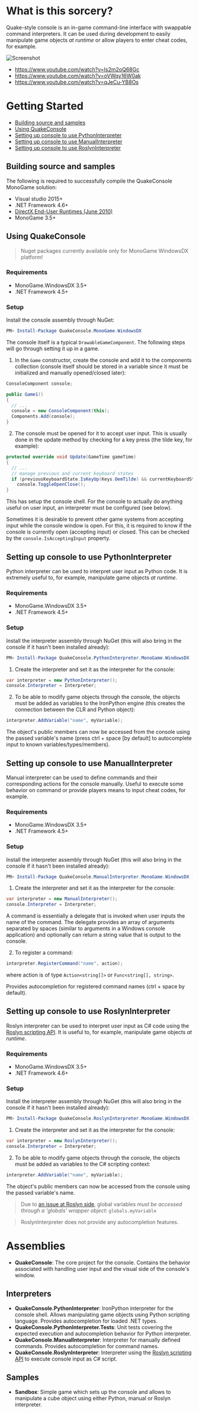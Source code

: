 # What is this sorcery?

Quake-style console is an in-game command-line interface with swappable command interpreters. It can be used during development to easily manipulate game objects *at runtime* or allow players to enter cheat codes, for example.

![Screenshot](http://az695587.vo.msecnd.net/images/console_merged.png)

- https://www.youtube.com/watch?v=Is2m2oQ68Gc
- https://www.youtube.com/watch?v=oVWqy16W0ak
- https://www.youtube.com/watch?v=qJeCu-YB8Os

# Getting Started

- [Building source and samples](#setup1)
- [Using QuakeConsole](#setup2)
- [Setting up console to use PythonInterpreter](#setup3)
- [Setting up console to use ManualInterpreter](#setup4)
- [Setting up console to use RoslynInterpreter](#setup5)


<h2 id="setup1">Building source and samples</h2>


The following is required to successfully compile the QuakeConsole MonoGame solution:

- Visual studio 2015+
- .NET Framework 4.6+
- [DirectX End-User Runtimes (June 2010)](http://www.microsoft.com/en-us/download/details.aspx?id=8109)
- MonoGame 3.5+


<h2 id="setup2">Using QuakeConsole</h2>

> Nuget packages currently available only for MonoGame WindowsDX platform!

### Requirements

- MonoGame.WindowsDX 3.5+
- .NET Framework 4.5+

### Setup

Install the console assembly through NuGet:

```powershell
PM> Install-Package QuakeConsole.MonoGame.WindowsDX
```

The console itself is a typical `DrawableGameComponent`. The following steps will go through setting it up in a game.

1) In the `Game` constructor, create the console and add it to the components collection (console itself should be stored in a variable since it must be initialized and manually opened/closed later):

```cs
ConsoleComponent console;

public Game1()
{
  // ...
  console = new ConsoleComponent(this);
  Components.Add(console);
}
```

2) The console must be opened for it to accept user input. This is usually done in the update method by checking for a key press (the tilde key, for example):

```cs
protected override void Update(GameTime gameTime)
{
  // ...
  // manage previous and current keyboard states
  if (previousKeyboardState.IsKeyUp(Keys.OemTilde) && currentKeyboardState.IsKeyDown(Keys.OemTilde))
    console.ToggleOpenClose();
}
```

This has setup the console shell. For the console to actually do anything useful on user input, an interpreter must be configured (see below).

Sometimes it is desirable to prevent other game systems from accepting input while the console window is open. For this, it is required to know if the console is currently open (accepting input) or closed. This can be checked by the  `console.IsAcceptingInput` property.


<h2 id="setup3">Setting up console to use PythonInterpreter</h2>

Python interpreter can be used to interpret user input as Python code. It is extremely useful to, for example, manipulate game objects *at runtime*.

### Requirements

- MonoGame.WindowsDX 3.5+
- .NET Framework 4.5+

### Setup

Install the interpreter assembly through NuGet (this will also bring in the console if it hasn't been installed already):

```powershell
PM> Install-Package QuakeConsole.PythonInterpreter.MonoGame.WindowsDX
```

1) Create the interpreter and set it as the interpreter for the console:

```cs
var interpreter = new PythonInterpreter();
console.Interpreter = Interpreter;
```

2) To be able to modify game objects through the console, the objects must be added as variables to the IronPython engine (this creates the connection between the CLR and Python object):

```cs
interpreter.AddVariable("name", myVariable);
```

The object's public members can now be accessed from the console using the passed variable's name (press ctrl + space [by default] to autocomplete input to known variables/types/members).


<h2 id="setup4">Setting up console to use ManualInterpreter</h2>

Manual interpreter can be used to define commands and their corresponding actions for the console manually. Useful to execute some behavior on command or provide players means to input cheat codes, for example.

### Requirements

- MonoGame.WindowsDX 3.5+
- .NET Framework 4.5+

### Setup

Install the interpreter assembly through NuGet (this will also bring in the console if it hasn't been installed already):

```powershell
PM> Install-Package QuakeConsole.ManualInterpreter.MonoGame.WindowsDX -Pre
```

1) Create the interpreter and set it as the interpreter for the console:

```cs
var interpreter = new ManualInterpreter();
console.Interpreter = Interpreter;
```

A command is essentially a delegate that is invoked when user inputs the name of the command. The delegate provides an array of arguments separated by spaces (similar to arguments in a Windows console application) and optionally can return a string value that is output to the console.

2) To register a command:

```cs
interpreter.RegisterCommand("name", action);
```

where action is of type `Action<string[]>` or `Func<string[], string>`.

Provides autocompletion for registered command names (ctrl + space by default).


<h2 id="setup5">Setting up console to use RoslynInterpreter</h2>


Roslyn interpreter can be used to interpret user input as C# code using the [Roslyn scripting API](https://github.com/dotnet/roslyn/wiki/Scripting-API-Samples). It is useful to, for example, manipulate game objects *at runtime*.

### Requirements

- MonoGame.WindowsDX 3.5+
- .NET Framework 4.6+

### Setup

Install the interpreter assembly through NuGet (this will also bring in the console if it hasn't been installed already):

```powershell
PM> Install-Package QuakeConsole.RoslynInterpreter.MonoGame.WindowsDX -Pre
```

1) Create the interpreter and set it as the interpreter for the console:

```cs
var interpreter = new RoslynInterpreter();
console.Interpreter = Interpreter;
```

2) To be able to modify game objects through the console, the objects must be added as variables to the C# scripting context:

```cs
interpreter.AddVariable("name", myVariable);
```

The object's public members can now be accessed from the console using the passed variable's name.

> Due to [an issue at Roslyn side](https://github.com/dotnet/roslyn/issues/3194), global variables *must be accessed through a 'globals' wrapper object*: `globals.myVariable`

> RoslynInterpreter does not provide any autocompletion features.


# Assemblies

- **QuakeConsole**: The core project for the console. Contains the behavior associated with handling user input and the visual side of the console's window.

## Interpreters

- **QuakeConsole.PythonInterpreter**: IronPython interpreter for the console shell. Allows manipulating game objects using Python scripting language. Provides autocompletion for loaded .NET types.
- **QuakeConsole.PythonInterpreter.Tests**: Unit tests covering the expected execution and autocompletion behavior for Python interpreter.
- **QuakeConsole.ManualInterpreter**: Interpreter for manually defined commands. Provides autocompletion for command names.
- **QuakeConsole.RoslynInterpreter**: Interpreter using the [Roslyn scripting API](https://github.com/dotnet/roslyn/wiki/Scripting-API-Samples) to execute console input as C# script.

## Samples

- **Sandbox**: Simple game which sets up the console and allows to manipulate a cube object using either Python, manual or Roslyn interpreter.
